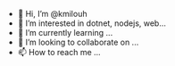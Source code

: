 - 👋 Hi, I’m @kmilouh
- 👀 I’m interested in dotnet, nodejs, web...
- 🌱 I’m currently learning ...
- 💞️ I’m looking to collaborate on ...
- 📫 How to reach me ...

<!---
kmilouh/kmilouh is a ✨ special ✨ repository because its `README.md` (this file) appears on your GitHub profile.
You can click the Preview link to take a look at your changes.
--->
